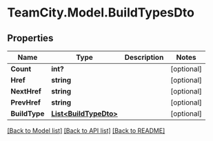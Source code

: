 # TeamCity.Model.BuildTypesDto
## Properties

Name | Type | Description | Notes
------------ | ------------- | ------------- | -------------
**Count** | **int?** |  | [optional] 
**Href** | **string** |  | [optional] 
**NextHref** | **string** |  | [optional] 
**PrevHref** | **string** |  | [optional] 
**BuildType** | [**List&lt;BuildTypeDto&gt;**](BuildTypeDto.md) |  | [optional] 

[[Back to Model list]](../README.md#documentation-for-models) [[Back to API list]](../README.md#documentation-for-api-endpoints) [[Back to README]](../README.md)

